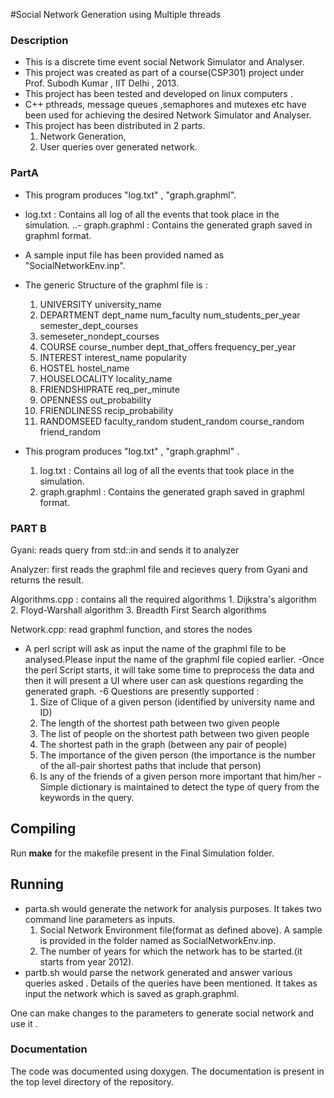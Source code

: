 #Social Network Generation using Multiple threads

### Description
- This is a discrete time event social Network Simulator and Analyser.
- This project was created as part of a course(CSP301) project under Prof. Subodh Kumar , IIT Delhi , 2013.
- This project has been tested and developed on linux computers .
- C++ pthreads, message queues ,semaphores and mutexes etc have been used for achieving the desired Network Simulator and Analyser. 
- This project has been distributed in 2 parts.
	1. Network Generation,
	2. User queries over generated network.

### PartA

- This program produces "log.txt" , "graph.graphml".
- log.txt : Contains all log of all the events that took place in the simulation.
..- graph.graphml : Contains the generated graph saved in graphml format.

- A sample input file has been provided named as "SocialNetworkEnv.inp".
- The generic Structure of the graphml file is :
	1.	UNIVERSITY university_name
	2.	DEPARTMENT dept_name num_faculty num_students_per_year semester_dept_courses
	3.	semeseter_nondept_courses
	4.	COURSE course_number dept_that_offers frequency_per_year
	5.	INTEREST interest_name popularity
	6.	HOSTEL hostel_name
	7.	HOUSELOCALITY locality_name
	8.	FRIENDSHIPRATE req_per_minute
	9.	OPENNESS out_probability
	10.	FRIENDLINESS recip_probability
	11.	RANDOMSEED faculty_random student_random course_random friend_random
- This program produces "log.txt" , "graph.graphml" .
	1.	log.txt : Contains all log of all the events that took place in the simulation.
	2.	graph.graphml : Contains the generated graph saved in graphml format.

### PART B

Gyani: reads query from std::in and sends it to analyzer

Analyzer: first reads the graphml file and recieves query from Gyani and returns the result.

Algorithms.cpp : contains all the required algorithms
					1. Dijkstra's algorithm
					2. Floyd-Warshall algorithm
					3. Breadth First Search algorithms

Network.cpp: read graphml function, and stores the nodes

- A perl script will ask as input the name of the graphml file to be analysed.Please input the name of the graphml file copied earlier.
-Once the perl Script starts, it will take some time to preprocess the data and then it will present a UI where user can 
	ask questions regarding the generated graph.
-6 Questions are presently supported :
	1. Size of Clique of a given person (identified by university name and ID)
	2. The length of the shortest path between two given people
	3. The list of people on the shortest path between two given people
	4. The shortest path in the graph (between any pair of people)
	5. The importance of the given person (the importance is the number of the all-pair shortest paths that include that person)
	6. Is any of the friends of a given person more important that him/her
-Simple dictionary is maintained to detect the type of query from the keywords in the query.

## Compiling

Run **make** for the makefile present in the Final Simulation folder.

## Running 

- parta.sh would generate the network for analysis purposes. It takes two command line parameters as inputs.
	1.	Social Network Environment file(format as defined above). A sample is provided in the folder named as SocialNetworkEnv.inp.
	2. 	The number of years for which the network has to be started.(it starts from year 2012).
- partb.sh would parse the network generated and answer various queries asked . Details of the queries have been mentioned. It takes as input the network which is saved as graph.graphml. 

One can make changes to the parameters to generate social network and use it .

### Documentation
The code was documented using doxygen. The documentation is present in the top level directory of the repository.

